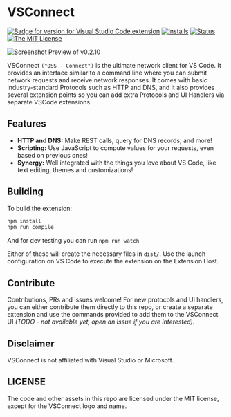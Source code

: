 # VSConnect

[![Badge for version for Visual Studio Code extension](https://vsmarketplacebadge.apphb.com/version-short/jcoc611.vsconnect.svg?color=blue&style=flat-square&logo=visual-studio-code)](https://marketplace.visualstudio.com/items?itemName=jcoc611.vsconnect) [![Installs](https://vsmarketplacebadge.apphb.com/installs-short/jcoc611.vsconnect.svg?color=blue&style=flat-square)](https://marketplace.visualstudio.com/items?itemName=jcoc611.vsconnect) [![Status](https://img.shields.io/badge/status-alpha-blue?color=blue&style=flat-square)](https://marketplace.visualstudio.com/items?itemName=jcoc611.vsconnect) [![The MIT License](https://img.shields.io/badge/license-MIT-orange.svg?color=blue&style=flat-square)](http://opensource.org/licenses/MIT)

![Screenshot Preview of v0.2.10](docs/assets/screenshot-client-v0.2.8.gif)

VSConnect `("OSS - Connect")` is the ultimate network client for VS Code. It provides an interface
similar to a command line where you can submit network requests and receive network responses. It
comes with basic industry-standard Protocols such as HTTP and DNS, and it also provides several
extension points so you can add extra Protocols and UI Handlers via separate VSCode extensions.

## Features
 - **HTTP and DNS:** Make REST calls, query for DNS records, and more!
 - **Scripting:** Use JavaScript to compute values for your requests, even based on previous ones!
 - **Synergy:** Well integrated with the things you love about VS Code, like text editing, themes and customizations!

## Building
To build the extension:
```bash
npm install
npm run compile
```

And for dev testing you can run `npm run watch`

Either of these will create the necessary files in `dist/`. Use the launch configuration on VS Code
to execute the extension on the Extension Host.

## Contribute
Contributions, PRs and issues welcome! For new protocols and UI handlers, you can either contribute
them directly to this repo, or create a separate extension and use the commands provided to add them
to the VSConnect UI *(TODO - not available yet, open an Issue if you are interested)*.

## Disclaimer
VSConnect is not affiliated with Visual Studio or Microsoft.

## LICENSE
The code and other assets in this repo are licensed under the MIT license, except for the VSConnect
logo and name.
